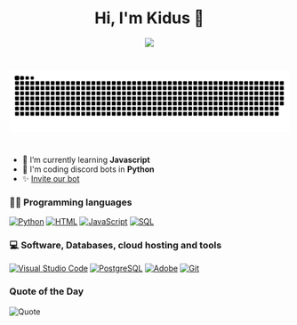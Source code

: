 <h1 align="center">Hi, I'm Kidus 👋</h1>

<p align="center">
   <a href="https://discord.com/users/522126315780964393">
      <img src="https://lanyard.cnrad.dev/api/522126315780964393?animated=true" />
   </a>
</p>

<h1 align="center"></h1>

<div align="center">
  <a href="https://github.com/KidusTV/">
  <img  src="https://github.com/KidusTV/KidusTV/blob/main/grid-snake.svg"
       alt="snake" /></a>
</div>

<h1 align="center"></h1>

- 🌱 I’m currently learning **Javascript**
- 🐍 I'm coding discord bots in **Python**
- ✨ [Invite our bot](https://discord.com/api/oauth2/authorize?client_id=778938275397632021&scope=bot&applications.Commands)


### 👨‍💻 Programming languages
<p>
   <a href="https://www.python.org/"><img alt="Python" src="https://img.shields.io/badge/Python-14354C.svg?logo=python&logoColor=white"></a>
   <a href="#"><img alt="HTML" src="https://img.shields.io/badge/HTML-E34F26.svg?logo=html5&logoColor=white"></a>
   <a href="#"><img alt="JavaScript" src="https://img.shields.io/badge/JavaScript-F7DF1E.svg?logo=javascript&logoColor=black"></a>
   <a href="#"><img alt="SQL" src="https://custom-icon-badges.herokuapp.com/badge/SQL-025E8C.svg?logo=database&logoColor=white"></a>
</p>


### 💻 Software, Databases, cloud hosting and tools
<p>
    <a href="https://visualstudio.microsoft.com/"><img alt="Visual Studio Code" src="https://img.shields.io/badge/Visual%20Studio%20Code-0078d7.svg?logo=visual-studio-code&logoColor=white"></a>
    <a href="https://www.postgresql.org/"><img alt="PostgreSQL" src ="https://img.shields.io/badge/PostgreSQL-316192.svg?logo=postgresql&logoColor=white"></a>
    <a href="https://www.adobe.com/creativecloud/plans.html"><img alt="Adobe" src="https://img.shields.io/badge/Adobe-FF0000.svg?logo=adobe&logoColor=white"></a>
    <a href="https://git-scm.com/"><img alt="Git" src="https://img.shields.io/badge/Git-F05033.svg?logo=git&logoColor=white"></a>
</p>

### Quote of the Day
<p align="left">
<p>
    <img align="center" src="https://quotes-github-readme.vercel.app/api?type=horizontal&theme=gruvbox"
        alt="Quote" />
    </p>
</p>
